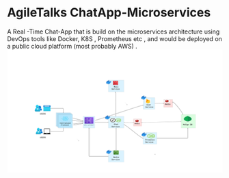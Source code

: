 # AgileTalks ChatApp-Microservices
A Real -Time Chat-App that is build on the microservices architecture using DevOps tools like Docker, K8S , Prometheus etc , and would be deployed on a public cloud  platform (most probably AWS) . 
<br />
<img src="https://github.com/Manav-Khandurie/AgileTalks-WebChatApp-Microservices/blob/main/AgileTalks.jpeg" alt="AgileTalks" />